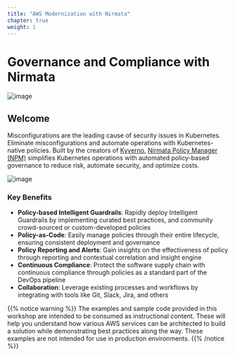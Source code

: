 ```yaml
---
title: "AWS Modernization with Nirmata"
chapter: true
weight: 1
---
```


# Governance and Compliance with Nirmata
![image](/images/nirmata-logo-horizontal-small.png)

## Welcome

Misconfigurations are the leading cause of security issues in Kubernetes. Eliminate misconfigurations and automate operations with Kubernetes-native policies. Built by the creators of [Kyverno](https://kyverno.io/), [Nirmata Policy Manager (NPM)](https://nirmata.com/nirmata-cloud-native-policy-manager/) simplifies Kubernetes operations with automated policy-based governance to reduce risk, automate security, and optimize costs.

<!-- <img src="/images/NPMK-1.png" width="700" /> -->
![image](/images/NPMK-1.png)

### Key Benefits

* **Policy-based Intelligent Guardrails**: Rapidly deploy Intelligent Guardrails by implementing curated best practices, and community crowd-sourced or custom-developed policies
* **Policy-as-Code**: Easily manage policies through their entire lifecycle, ensuring consistent deployment and governance
* **Policy Reporting and Alerts**: Gain insights on the effectiveness of policy through reporting and contextual correlation and insight engine
* **Continuous Compliance**: Protect the software supply chain with continuous compliance through policies as a standard part of the DevOps pipeline
* **Collaboration**: Leverage existing processes and workflows by integrating with tools like Git, Slack, Jira, and others

{{% notice warning %}}
The examples and sample code provided in this workshop are intended to be consumed as instructional content. These will help you understand how various AWS services can be architected to build a solution while demonstrating best practices along the way. These examples are not intended for use in production environments.
{{% /notice %}}
